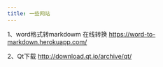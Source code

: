 ```yaml
---
title: 一些网站
---
```


1、word格式转markdowm 在线转换
https://word-to-markdown.herokuapp.com/

2、Qt下载
http://download.qt.io/archive/qt/